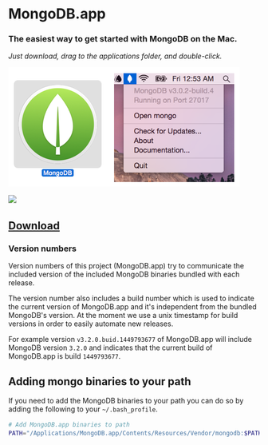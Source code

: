 # MongoDB.app

### The easiest way to get started with MongoDB on the Mac.
_Just download, drag to the applications folder, and double-click._

![MongoDB.app Screenshot](screenshot.png)

![](https://img.shields.io/github/release/gcollazo/mongodbapp.svg)

## [Download](https://github.com/gcollazo/mongodbapp/releases)

### Version numbers

Version numbers of this project (MongoDB.app) try to communicate the included version of the included MongoDB binaries bundled with each release.

The version number also includes a build number which is used to indicate the current version of MongoDB.app and it's independent from the bundled MongoDB's version. At the moment we use a unix timestamp for build versions in order to easily automate new releases.

For example version `v3.2.0.buid.1449793677` of MongoDB.app will include MongoDB version `3.2.0` and indicates that the current build of MongoDB.app is build `1449793677`.

## Adding mongo binaries to your path
If you need to add the MongoDB binaries to your path you can do so by adding the following to your `~/.bash_profile`.

```bash
# Add MongoDB.app binaries to path
PATH="/Applications/MongoDB.app/Contents/Resources/Vendor/mongodb:$PATH"
```
